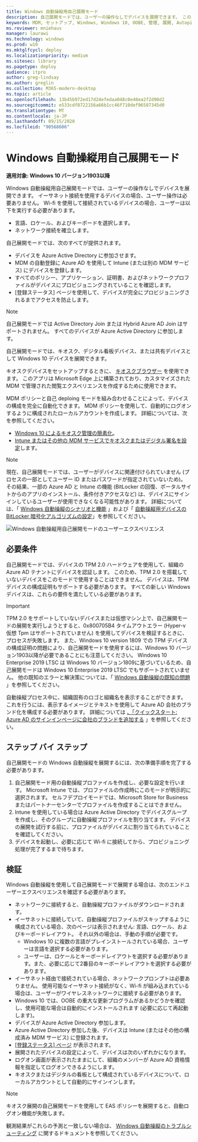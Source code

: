 ```yaml
---
title: Windows 自動操縦用自己展開モード
description: 自己展開モードでは、ユーザーの操作なしでデバイスを展開できます。 このモードは、キオスク、デジタル看板デバイス、または共有デバイスとして Windows 10 を展開するように設計されています。
keywords: MDM, セットアップ, Windows, Windows 10, OOBE, 管理, 展開, Autopilot, ZTD, ゼロタッチ, パートナー, MSFB, Intune
ms.reviewer: mniehaus
manager: laurawi
ms.technology: windows
ms.prod: w10
ms.mktglfcycl: deploy
ms.localizationpriority: medium
ms.sitesec: library
ms.pagetype: deploy
audience: itpro
author: greg-lindsay
ms.author: greglin
ms.collection: M365-modern-desktop
ms.topic: article
ms.openlocfilehash: 13b45b972ed17d24efedaa048c0e48ea2f2d90d2
ms.sourcegitcommit: e533cdf8722156a66b1cc46f710def96587345d0
ms.translationtype: MT
ms.contentlocale: ja-JP
ms.lasthandoff: 09/15/2020
ms.locfileid: "90568606"
---
```

# <a name="windows-autopilot-self-deploying-mode"></a>Windows 自動操縦用自己展開モード

**適用対象: Windows 10 バージョン1903以降**

Windows 自動操縦用自己展開モードでは、ユーザーの操作なしでデバイスを展開できます。 イーサネット接続を使用するデバイスの場合、ユーザー操作は必要ありません。 Wi-fi を使用して接続されているデバイスの場合、ユーザーは以下を実行する必要があります。
- 言語、ロケール、およびキーボードを選択します。
- ネットワーク接続を確立します。 

自己展開モードでは、次のすべてが提供されます。
- デバイスを Azure Active Directory に参加させます。
- MDM の自動登録に Azure AD を使用して Intune (または別の MDM サービス) にデバイスを登録します。
- すべてのポリシー、アプリケーション、証明書、およびネットワークプロファイルがデバイスにプロビジョニングされていることを確認します。
- [登録ステータス] ページを使用して、デバイスが完全にプロビジョニングされるまでアクセスを防止します。

>[!NOTE]
>自己展開モードでは Active Directory Join または Hybrid Azure AD Join はサポートされません。 すべてのデバイスが Azure Active Directory に参加します。

自己展開モードでは、キオスク、デジタル看板デバイス、または共有デバイスとして Windows 10 デバイスを展開できます。

キオスクデバイスをセットアップするときに、 [キオスクブラウザー](https://www.microsoft.com/p/kiosk-browser/9ngb5s5xg2kp?rtc=1&activetab=pivot:overviewtab) を使用できます。 このアプリは Microsoft Edge 上に構築されており、カスタマイズされた MDM で管理された閲覧エクスペリエンスを作成するために使用できます。

MDM ポリシーと自己 deploing モードを組み合わせることによって、デバイスの構成を完全に自動化できます。 MDM ポリシーを使用して、自動的にログオンするように構成されたローカルアカウントを作成します。 詳細については、次を参照してください。
- [Windows 10 によるキオスク管理の簡素化](https://techcommunity.microsoft.com/t5/windows-it-pro-blog/simplifying-kiosk-management-for-it-with-windows-10/ba-p/187691)。
- [Intune またはその他の MDM サービスでキオスクまたはデジタル署名を設定](/windows/configuration/setup-kiosk-digital-signage#set-up-a-kiosk-or-digital-sign-in-intune-or-other-mdm-service)します。

>[!NOTE]
>現在、自己展開モードでは、ユーザーがデバイスに関連付けられていません (プロセスの一部としてユーザー ID またはパスワードが指定されていないため)。 その結果、一部の Azure AD と Intune の機能 (BitLocker の回復、ポータルサイトからのアプリのインストール、条件付きアクセスなど) は、デバイスにサインインしているユーザーが使用できなくなる可能性があります。 詳細については、「 [Windows 自動操縦のシナリオと機能](windows-autopilot-scenarios.md) 」および「 [自動操縦用デバイスの BitLocker 暗号化アルゴリズムの設定](bitlocker.md)」を参照してください。

![Windows 自動操縦用自己展開モードのユーザーエクスペリエンス](images/self-deploy-welcome.png)

## <a name="requirements"></a>必要条件

自己展開モードでは、デバイスの TPM 2.0 ハードウェアを使用して、組織の Azure AD テナントにデバイスを認証します。 このため、TPM 2.0 を搭載していないデバイスをこのモードで使用することはできません。 デバイスは、TPM デバイスの構成証明もサポートする必要があります。 すべての新しい Windows デバイスは、これらの要件を満たしている必要があります。

>[!IMPORTANT]
>TPM 2.0 をサポートしていないデバイスまたは仮想マシン上で、自己展開モードの展開を実行しようとすると、0x800705B4 タイムアウトエラー (Hyper-v 仮想 Tpm はサポートされていません) を使用してデバイスを検証するときに、プロセスが失敗します。 また、Windows 10 version 1809 での TPM デバイスの構成証明の問題により、自己展開モードを使用するには、Windows 10 バージョン1903以降が必要であることにも注意してください。 Windows 10 Enterprise 2019 LTSC は Windows 10 バージョン1809に基づいているため、自己展開モードは Windows 10 Enterprise 2019 LTSC でもサポートされていません。 他の既知のエラーと解決策については、「 [Windows 自動操縦の既知の問題](known-issues.md) 」を参照してください。

自動操縦プロセス中に、組織固有のロゴと組織名を表示することができます。 これを行うには、表示するイメージとテキストを使用して Azure AD 会社のブランド化を構成する必要があります。 詳細については [、「クイックスタート: Azure AD のサインインページに会社のブランドを追加する](/azure/active-directory/fundamentals/customize-branding) 」を参照してください。 

## <a name="step-by-step"></a>ステップ バイ ステップ

自己展開モードの Windows 自動操縦を展開するには、次の準備手順を完了する必要があります。

1. 自己展開モード用の自動操縦プロファイルを作成し、必要な設定を行います。 Microsoft Intune では、プロファイルの作成時にこのモードが明示的に選択されます。 セルフデプロイモードでは、Microsoft Store for Business またはパートナーセンターでプロファイルを作成することはできません。
2. Intune を使用している場合は Azure Active Directory でデバイスグループを作成し、そのグループに自動操縦プロファイルを割り当てます。 デバイスの展開を試行する前に、プロファイルがデバイスに割り当てられていることを確認してください。
3. デバイスを起動し、必要に応じて Wi-fi に接続してから、プロビジョニング処理が完了するまで待ちます。

## <a name="validation"></a>検証

Windows 自動操縦を使用して自己展開モードで展開する場合は、次のエンドユーザーエクスペリエンスを確認する必要があります。

-  ネットワークに接続すると、自動操縦プロファイルがダウンロードされます。
- イーサネットに接続していて、自動操縦プロファイルがスキップするように構成されている場合、次のページは表示されません: 言語、ロケール、およびキーボードレイアウト。 それ以外の場合は、手動の手順が必要です。
  -  Windows 10 に複数の言語がプレインストールされている場合、ユーザーは言語を選択する必要があります。
  -  ユーザーは、ロケールとキーボードレイアウトを選択する必要があります。また、必要に応じて2番目のキーボードレイアウトを選択する必要があります。
-  イーサネット経由で接続されている場合、ネットワークプロンプトは必要ありません。 使用可能なイーサネット接続がなく、Wi-fi が組み込まれている場合は、ユーザーがワイヤレスネットワークに接続する必要があります。
-  Windows 10 では、OOBE の重大な更新プログラムがあるかどうかを確認し、使用可能な場合は自動的にインストールされます (必要に応じて再起動します)。
-  デバイスが Azure Active Directory 参加します。
-  Azure Active Directory 参加した後、デバイスは Intune (またはその他の構成済み MDM サービス) に登録されます。
-  [ [登録ステータス] ページ](enrollment-status.md) が表示されます。
-  展開されたデバイスの設定によって、デバイスは次のいずれかになります。
  -  ログオン画面が表示されたままにして、組織のメンバーが Azure AD 資格情報を指定してログオンできるようにします。
  -  キオスクまたはデジタルの看板として構成されているデバイスについて、ローカルアカウントとして自動的にサインインします。

>[!NOTE]
>キオスク展開の自己展開モードを使用して EAS ポリシーを展開すると、自動ログオン機能が失敗します。 

観測結果がこれらの予測と一致しない場合は、 [Windows 自動操縦のトラブルシューティング](troubleshooting.md) に関するドキュメントを参照してください。
